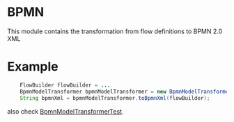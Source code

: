 BPMN
====
This module contains the transformation from flow definitions to BPMN 2.0 XML

Example
=======

```java
    FlowBuilder flowBuilder = ...
    BpmnModelTransformer bpmnModelTransformer = new BpmnModelTransformer();
    String bpmnXml = bpmnModelTransformer.toBpmnXml(flowBuilder);
```

also check [BpmnModelTransformerTest](src/main/test/java/brainslug/bpmn/BpmnModelTransformerTest.java).